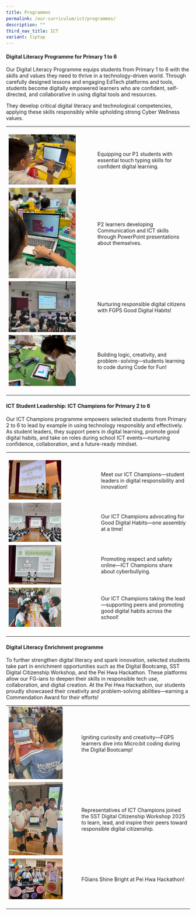 ```yaml
---
title: Programmes
permalink: /our-curriculum/ict/programmes/
description: ""
third_nav_title: ICT
variant: tiptap
---
```

<h4><strong>Digital Literacy Programme for Primary 1 to 6</strong></h4>
<p>Our Digital Literacy Programme equips students from Primary 1 to 6 with
the skills and values they need to thrive in a technology-driven world.
Through carefully designed lessons and engaging EdTech platforms and tools,
students become digitally empowered learners who are confident, self-directed,
and collaborative in using digital tools and resources.</p>
<p>They develop critical digital literacy and technological competencies,
applying these skills responsibly while upholding strong Cyber Wellness
values.</p>
<table style="minWidth: 50px">
<colgroup>
<col>
<col>
</colgroup>
<tbody>
<tr>
<td rowspan="1" colspan="1">
<p></p>
</td>
<td rowspan="1" colspan="1">
<p></p>
</td>
</tr>
<tr>
<td rowspan="1" colspan="1">
<div class="isomer-image-wrapper">
<img style="width: 80%;" height="auto" width="100%" alt="" src="/images/ICT/ict1.png">
</div>
</td>
<td rowspan="1" colspan="1">
<p>Equipping our P1 students with essential touch typing skills for confident
digital learning.</p>
</td>
</tr>
<tr>
<td rowspan="1" colspan="1">
<div class="isomer-image-wrapper">
<img style="width: 80%;" height="auto" width="100%" alt="" src="/images/ICT/ict2.png">
</div>
</td>
<td rowspan="1" colspan="1">
<p>P2 learners developing Communication and ICT skills through PowerPoint
presentations about themselves.</p>
</td>
</tr>
<tr>
<td rowspan="1" colspan="1">
<div class="isomer-image-wrapper">
<img style="width: 80%;" height="auto" width="100%" alt="" src="/images/ICT/ict3.png">
</div>
</td>
<td rowspan="1" colspan="1">
<p>Nurturing responsible digital citizens with FGPS Good Digital Habits!</p>
</td>
</tr>
<tr>
<td rowspan="1" colspan="1">
<div class="isomer-image-wrapper">
<img style="width: 80%;" height="auto" width="100%" alt="" src="/images/ICT/ict4.png">
</div>
</td>
<td rowspan="1" colspan="1">
<p>Building logic, creativity, and problem-solving—students learning to code
during Code for Fun!</p>
</td>
</tr>
<tr>
<td rowspan="1" colspan="1">
<p></p>
</td>
<td rowspan="1" colspan="1">
<p></p>
</td>
</tr>
</tbody>
</table>
<h4><strong>ICT Student Leadership: ICT Champions for Primary 2 to 6</strong></h4>
<p>Our ICT Champions programme empowers selected students from Primary 2
to 6 to lead by example in using technology responsibly and effectively.
As student leaders, they support peers in digital learning, promote good
digital habits, and take on roles during school ICT events—nurturing confidence,
collaboration, and a future-ready mindset.</p>
<table style="minWidth: 50px">
<colgroup>
<col>
<col>
</colgroup>
<tbody>
<tr>
<td rowspan="1" colspan="1">
<p></p>
</td>
<td rowspan="1" colspan="1">
<p></p>
</td>
</tr>
<tr>
<td rowspan="1" colspan="1">
<div class="isomer-image-wrapper">
<img style="width: 60%;" height="auto" width="100%" alt="" src="/images/ICT/AMDV3118.jpg">
</div>
</td>
<td rowspan="1" colspan="1">
<p>Meet our ICT Champions—student leaders in digital responsibility and innovation!</p>
</td>
</tr>
<tr>
<td rowspan="1" colspan="1">
<div class="isomer-image-wrapper">
<img style="width: 60%;" height="auto" width="100%" alt="" src="/images/ICT/OZFE9583.jpg">
</div>
</td>
<td rowspan="1" colspan="1">
<p>Our ICT Champions advocating for Good Digital Habits—one assembly at a
time!</p>
</td>
</tr>
<tr>
<td rowspan="1" colspan="1">
<div class="isomer-image-wrapper">
<img style="width: 60%;" height="auto" width="100%" alt="" src="/images/ICT/WhatsApp_Image_2025_04_21_at_7_38_14_AM__1_.jpg">
</div>
</td>
<td rowspan="1" colspan="1">
<p>Promoting respect and safety online—ICT Champions share about cyberbullying.</p>
</td>
</tr>
<tr>
<td rowspan="1" colspan="1">
<div class="isomer-image-wrapper">
<img style="width: 60%;" height="auto" width="100%" alt="" src="/images/ICT/EYIS7814.jpg">
</div>
</td>
<td rowspan="1" colspan="1">
<p>Our ICT Champions taking the lead—supporting peers and promoting good
digital habits across the school!</p>
</td>
</tr>
<tr>
<td rowspan="1" colspan="1">
<p></p>
</td>
<td rowspan="1" colspan="1">
<p></p>
</td>
</tr>
</tbody>
</table>
<h4><strong>Digital Literacy Enrichment programme</strong></h4>
<p>To further strengthen digital literacy and spark innovation, selected
students take part in enrichment opportunities such as the Digital Bootcamp,
SST Digital Citizenship Workshop, and the Pei Hwa Hackathon. These platforms
allow our FG-ians to deepen their skills in responsible tech use, collaboration,
and digital creation. At the Pei Hwa Hackathon, our students proudly showcased
their creativity and problem-solving abilities—earning a Commendation Award
for their efforts!</p>
<table style="minWidth: 50px">
<colgroup>
<col>
<col>
</colgroup>
<tbody>
<tr>
<td rowspan="1" colspan="1">
<div class="isomer-image-wrapper">
<img style="width: 80%;" height="auto" width="100%" alt="" src="/images/ICT/WhatsApp_Image_2025_03_21_at_3_50_20_PM.jpg">
</div>
</td>
<td rowspan="1" colspan="1">
<p>Igniting curiosity and creativity—FGPS learners dive into Micro:bit coding
during the Digital Bootcamp!</p>
</td>
</tr>
<tr>
<td rowspan="1" colspan="1">
<div class="isomer-image-wrapper">
<img style="width: 80%;" height="auto" width="100%" alt="" src="/images/ICT/sst.png">
</div>
</td>
<td rowspan="1" colspan="1">
<p>Representatives of ICT Champions joined the SST Digital Citizenship Workshop
2025 to learn, lead, and inspire their peers toward responsible digital
citizenship.</p>
</td>
</tr>
<tr>
<td rowspan="1" colspan="1">
<div class="isomer-image-wrapper">
<img style="width: 80%;" height="auto" width="100%" alt="" src="/images/ICT/pei_hwa.png">
</div>
</td>
<td rowspan="1" colspan="1">
<p>FGians Shine Bright at Pei Hwa Hackathon!</p>
</td>
</tr>
<tr>
<td rowspan="1" colspan="1">
<p></p>
</td>
<td rowspan="1" colspan="1">
<p></p>
</td>
</tr>
</tbody>
</table>
<p>
<br>
</p>